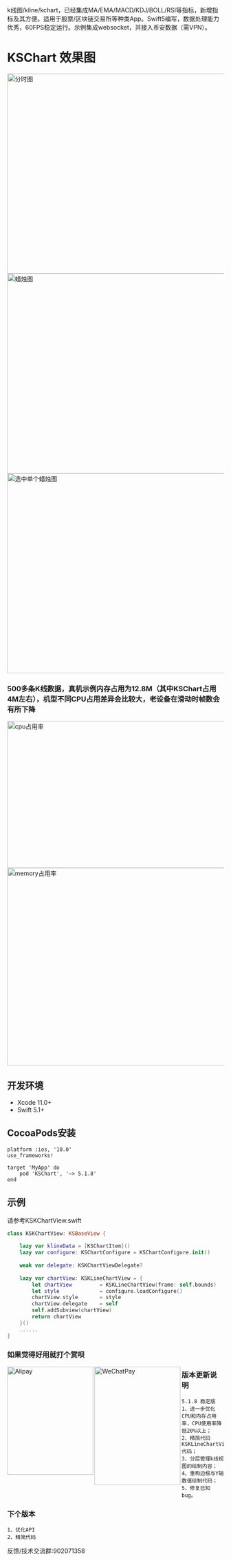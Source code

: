 k线图/kline/kchart，已经集成MA/EMA/MACD/KDJ/BOLL/RSI等指标，新增指标及其方便。适用于股票/区块链交易所等种类App。Swift5编写，数据处理能力优秀，60FPS稳定运行。示例集成websocket，并接入币安数据（需VPN）。

# KSChart 效果图
<img src="https://github.com/saeipi/KSChart/blob/master/Resources/time.jpg" alt="分时图" width="600" height="464" align="middle"/>

<img src="https://github.com/saeipi/KSChart/blob/master/Resources/candle.jpg" alt="蜡烛图" width="600" height="464" align="middle"/>

<img src="https://github.com/saeipi/KSChart/blob/master/Resources/cross.jpg" alt="选中单个蜡烛图" width="600" height="464" align="middle"/>

### 500多条K线数据，真机示例内存占用为12.8M（其中KSChart占用4M左右），机型不同CPU占用差异会比较大，老设备在滑动时帧数会有所下降
<img src="https://github.com/saeipi/KSChart/blob/master/Resources/cpu.jpg" alt="cpu占用率" width="800" height="341" align="middle"/>

<img src="https://github.com/saeipi/KSChart/blob/master/Resources/memory.jpg" alt="memory占用率" width="800" height="459" align="middle"/>

## 开发环境
- Xcode 11.0+
- Swift 5.1+

## CocoaPods安装
```
platform :ios, '10.0'
use_frameworks!

target 'MyApp' do
    pod 'KSChart', '~> 5.1.8'
end
```

## 示例
请参考KSKChartView.swift
```swift
class KSKChartView: KSBaseView {
    
    lazy var klineData = [KSChartItem]()
    lazy var configure: KSChartConfigure = KSChartConfigure.init()
    
    weak var delegate: KSKChartViewDelegate?
    
    lazy var chartView: KSKLineChartView = {
        let chartView         = KSKLineChartView(frame: self.bounds)
        let style             = configure.loadConfigure()
        chartView.style       = style
        chartView.delegate    = self
        self.addSubview(chartView)
        return chartView
    }()
    ......
}
```

### 如果觉得好用就打个赏呗
<img src="https://github.com/saeipi/KSChart/blob/master/Resources/Alipay.jpg" alt="Alipay" width="200" height="251" align="left"/>
<img src="https://github.com/saeipi/KSChart/blob/master/Resources/WeChatPay.jpeg" alt="WeChatPay" width="200" height="275" align="left"/>

### 版本更新说明
```
5.1.8 稳定版
1、进一步优化CPU和内存占用率，CPU使用率降低20%以上；
2、精简代码KSKLineChartView代码；
3、分层管理k线视图的绘制内容；
4、重构边框与Y轴数值绘制代码；
5、修复已知bug。
```

### 下个版本
```
1、优化API
2、精简代码

```

反馈/技术交流群:902071358

